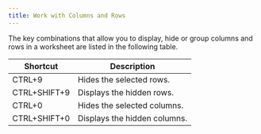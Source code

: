 ```yaml
---
title: Work with Columns and Rows
---
```

The key combinations that allow you to display, hide or group columns and rows in a worksheet are listed in the following table.

| Shortcut | Description |
|---|---|
| CTRL+9 | Hides the selected rows. |
| CTRL+SHIFT+9 | Displays the hidden rows. |
| CTRL+0 | Hides the selected columns. |
| CTRL+SHIFT+0 | Displays the hidden columns. |